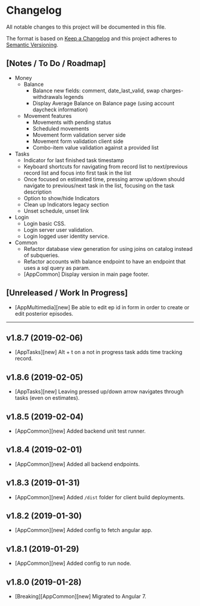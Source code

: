 # Changelog
All notable changes to this project will be documented in this file.

The format is based on [Keep a Changelog](http://keepachangelog.com/en/1.0.0/)
and this project adheres to [Semantic Versioning](http://semver.org/spec/v2.0.0.html).

## [Notes / To Do / Roadmap]
* Money
    * Balance
        * Balance new fields: comment, date_last_valid, swap charges-withdrawals legends
        * Display Average Balance on Balance page (using account daycheck information)
    * Movement features
        * Movements with pending status
        * Scheduled movements
        * Movement form validation server side
        * Movement form validation client side
        * Combo-item value validation against a provided list
* Tasks
    * Indicator for last finished task timestamp
    * Keyboard shortcuts for navigating from record list to next/previous record list and focus into first task in the list
    * Once focused on estimated time, pressing arrow up/down should navigate to previous/next task in the list, focusing on the task description
    * Option to show/hide Indicators
    * Clean up Indicators legacy section
    * Unset schedule, unset link
* Login
    * Login basic CSS.
    * Login server user validation.
    * Login logged user identity service.
* Common
    * Refactor database view generation for using joins on catalog instead of subqueries.
    * Refactor accounts with balance endpoint to have an endpoint that uses a sql query as param.
    * [AppCommon] Display version in main page footer.

## [Unreleased / Work In Progress]
* [AppMultimedia][new] Be able to edit ep id in form in order to create or edit posterior episodes.

<hr/>

## v1.8.7 (2019-02-06)

* [AppTasks][new] Alt + t on a not in progress task adds time tracking record.

## v1.8.6 (2019-02-05)

* [AppTasks][new] Leaving pressed up/down arrow navigates through tasks (even on estimates).

## v1.8.5 (2019-02-04)

* [AppCommon][new] Added backend unit test runner.

## v1.8.4 (2019-02-01)

* [AppCommon][new] Added all backend endpoints.

## v1.8.3 (2019-01-31)

* [AppCommon][new] Added `/dist` folder for client build deployments.

## v1.8.2 (2019-01-30)

* [AppCommon][new] Added config to fetch angular app.

## v1.8.1 (2019-01-29)

* [AppCommon][new] Added config to run node.

## v1.8.0 (2019-01-28)

* [Breaking][AppCommon][new] Migrated to Angular 7.
